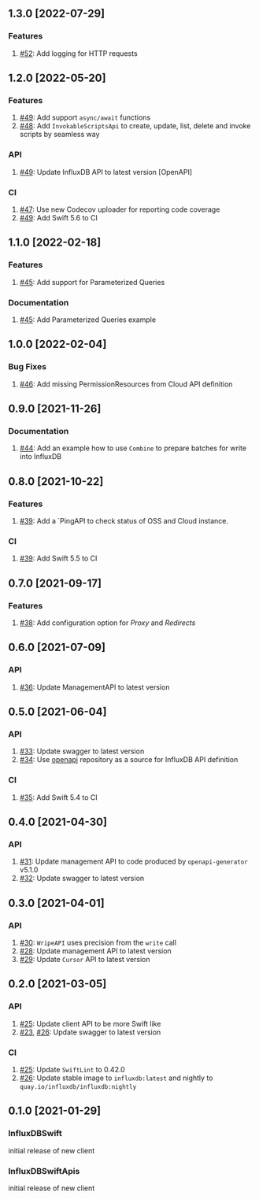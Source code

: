 ## 1.3.0 [2022-07-29]

### Features
1. [#52](https://github.com/influxdata/influxdb-client-swift/pull/52): Add logging for HTTP requests

## 1.2.0 [2022-05-20]

### Features
1. [#49](https://github.com/influxdata/influxdb-client-swift/pull/49): Add support `async/await` functions
1. [#48](https://github.com/influxdata/influxdb-client-swift/pull/48): Add `InvokableScriptsApi` to create, update, list, delete and invoke scripts by seamless way

### API
1. [#49](https://github.com/influxdata/influxdb-client-swift/pull/49): Update InfluxDB API to latest version [OpenAPI]

### CI
1. [#47](https://github.com/influxdata/influxdb-client-swift/pull/47): Use new Codecov uploader for reporting code coverage
1. [#49](https://github.com/influxdata/influxdb-client-swift/pull/49): Add Swift 5.6 to CI

## 1.1.0 [2022-02-18]

### Features
1. [#45](https://github.com/influxdata/influxdb-client-swift/pull/45): Add support for Parameterized Queries

### Documentation
1. [#45](https://github.com/influxdata/influxdb-client-swift/pull/45): Add Parameterized Queries example

## 1.0.0 [2022-02-04]

### Bug Fixes
1. [#46](https://github.com/influxdata/influxdb-client-swift/pull/46): Add missing PermissionResources from Cloud API definition

## 0.9.0 [2021-11-26]

### Documentation
1. [#44](https://github.com/influxdata/influxdb-client-swift/pull/44): Add an example how to use `Combine` to prepare batches for write into InfluxDB

## 0.8.0 [2021-10-22]

### Features
1. [#39](https://github.com/influxdata/influxdb-client-swift/pull/39): Add a `PingAPI to check status of OSS and Cloud instance.

### CI
1. [#39](https://github.com/influxdata/influxdb-client-swift/pull/39): Add Swift 5.5 to CI

## 0.7.0 [2021-09-17]

### Features
1. [#38](https://github.com/influxdata/influxdb-client-swift/pull/38): Add configuration option for _Proxy_ and _Redirects_

## 0.6.0 [2021-07-09]

### API
1. [#36](https://github.com/influxdata/influxdb-client-swift/pull/36): Update ManagementAPI to latest version

## 0.5.0 [2021-06-04]

### API
1. [#33](https://github.com/influxdata/influxdb-client-swift/pull/33): Update swagger to latest version
1. [#34](https://github.com/influxdata/influxdb-client-swift/pull/34): Use [openapi](https://github.com/influxdata/openapi) repository as a source for InfluxDB API definition

### CI
1. [#35](https://github.com/influxdata/influxdb-client-swift/pull/35): Add Swift 5.4 to CI

## 0.4.0 [2021-04-30]

### API
1. [#31](https://github.com/influxdata/influxdb-client-swift/pull/31): Update management API to code produced by `openapi-generator` v5.1.0
1. [#32](https://github.com/influxdata/influxdb-client-swift/pull/32): Update swagger to latest version

## 0.3.0 [2021-04-01]

### API
1. [#30](https://github.com/influxdata/influxdb-client-swift/pull/30): `WripeAPI` uses precision from the `write` call
1. [#28](https://github.com/influxdata/influxdb-client-swift/pull/28): Update management API to latest version
1. [#29](https://github.com/influxdata/influxdb-client-swift/pull/29): Update `Cursor` API to latest version

## 0.2.0 [2021-03-05]

### API
1. [#25](https://github.com/influxdata/influxdb-client-swift/pull/25): Update client API to be more Swift like
1. [#23](https://github.com/influxdata/influxdb-client-swift/pull/23), [#26](https://github.com/influxdata/influxdb-client-swift/pull/26): Update swagger to latest version

### CI
1. [#25](https://github.com/influxdata/influxdb-client-swift/pull/25): Update `SwiftLint` to 0.42.0
1. [#26](https://github.com/influxdata/influxdb-client-swift/pull/26): Update stable image to `influxdb:latest` and nightly to `quay.io/influxdb/influxdb:nightly`

## 0.1.0 [2021-01-29]

### InfluxDBSwift
initial release of new client

### InfluxDBSwiftApis
initial release of new client

